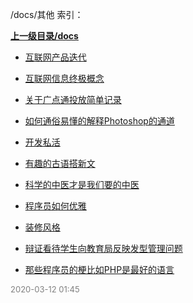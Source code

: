 /docs/其他 索引：


**[上一级目录/docs](/docs/index.md)**

- [互联网产品迭代](/docs/其他/互联网产品迭代.md)

- [互联网信息终极概念](/docs/其他/互联网信息终极概念.md)

- [关于广点通投放简单记录](/docs/其他/关于广点通投放简单记录.md)

- [如何通俗易懂的解释Photoshop的通道](/docs/其他/如何通俗易懂的解释Photoshop的通道.md)

- [开发私活](/docs/其他/开发私活.md)

- [有趣的古语搭新文](/docs/其他/有趣的古语搭新文.md)

- [科学的中医才是我们要的中医](/docs/其他/科学的中医才是我们要的中医.md)

- [程序员如何优雅](/docs/其他/程序员如何优雅.md)

- [装修风格](/docs/其他/装修风格.md)

- [辩证看待学生向教育局反映发型管理问题](/docs/其他/辩证看待学生向教育局反映发型管理问题.md)

- [那些程序员的梗比如PHP是最好的语言](/docs/其他/那些程序员的梗比如PHP是最好的语言.md)


<font size=2 color='grey'> 2020-03-12 01:45 </font>